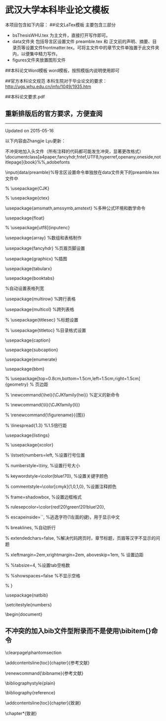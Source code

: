 武汉大学本科毕业论文模板
==============
本项目包含如下内容：
##论文LaTex模板
主要包含三部分
- bsThesisWHU.tex 为主文件，直接打开写作即可。
- data文件夹
包括导言区设置文件 preamble.tex 和 正文前的声明、摘要、目录页等设置文件frontmatter.tex。可将主文件中的章节文件单独置于此文件夹内，以便集中精力写作。
- figures文件夹放置图形文件

##本科论文Word模板
word模板，按照模版内说明使用即可

##官方本科论文规范
本科生院对于毕业论文的要求：http://ugs.whu.edu.cn/info/1049/1935.htm

##本科论文要求.pdf

## 重新排版后的官方要求，方便查阅
---
Updated on 2015-05-16

以下内容由Zhangjie Lyu更新：

不冲突地加入头文件（所有注释的代码都可能发生冲突，显著更改格式）
\documentclass[a4paper,fancyhdr,fntef,UTF8,hyperref,openany,oneside,notitlepage]{book}%%,adobefonts

\input{data/preamble}%导言区设置命令单独放在data文件夹下的preamble.tex文件中

% \usepackage{CJK}

% \usepackage{ctex}

\usepackage{amsmath,amssymb,amstext} %多种公式环境和数学命令

\usepackage{float}

% \usepackage[utf8]{inputenc}

\usepackage{array}           %数组和表格制作

\usepackage{fancyhdr}        %页眉页脚设置

\usepackage{graphicx}        %插图

\usepackage{tabularx}

\usepackage{booktabs}

%自动设置表格列宽

\usepackage{multirow}        %跨行表格

\usepackage{multicol}        %跨列表格

% \usepackage{titlesec}        %标题设置

% \usepackage{titletoc}        %目录格式设置

\usepackage{caption}

\usepackage{subcaption}

\usepackage{enumerate}

\usepackage{bbm}

% \usepackage[top=0.8cm,bottom=1.5cm,left=1.5cm,right=1.5cm]{geometry} % 页边距

% \newcommand{\hei}{\CJKfamily{hei}}  %定义的新命令

% \newcommand{\li}{\CJKfamily{li}}

% \renewcommand{\figurename}{{图}}

% \linespread{1.3}   %1.5倍行距

\usepackage{listings}

% \usepackage{xcolor}

%   \lstset{numbers=left, %设置行号位置

%         numberstyle=\tiny, %设置行号大小

%         keywordstyle=\color{blue!70}, %设置关键字颜色

%         commentstyle=\color[cmyk]{1,0,1,0}, %设置注释颜色

%         frame=shadowbox, %设置边框格式

%         rulesepcolor=\color{red!20!green!20!blue!20},

%         escapeinside=``, %逃逸字符(1左面的键)，用于显示中文

%         breaklines, %自动折行

%         extendedchars=false, %解决代码跨页时，章节标题，页眉等汉字不显示的问题

%         xleftmargin=2em,xrightmargin=2em, aboveskip=1em, % 设置边距

%         %tabsize=4, %设置tab空格数

%         %showspaces=false %不显示空格

%       }

\usepackage{natbib}

\setcitestyle{numbers}

\begin{document}

## 不冲突的加入bib文件型附录而不是使用\bibitem{}命令

\clearpage\phantomsection

\addcontentsline{toc}{chapter}{参考文献}

\renewcommand{\bibname}{参考文献}

\bibliographystyle{plain}

\bibliography{reference}

\addcontentsline{toc}{chapter}{致谢}

\chapter*{致谢}
